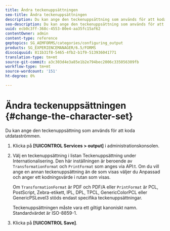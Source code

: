 ```yaml
---
title: Ändra teckenuppsättningen
seo-title: Ändra teckenuppsättningen
description: Du kan ange den teckenuppsättning som används för att koda utdataströmmen. Lär dig hur du kan ändra teckenuppsättningen.
seo-description: Du kan ange den teckenuppsättning som används för att koda utdataströmmen. Lär dig hur du kan ändra teckenuppsättningen.
uuid: ecb0c3ff-368c-4553-80e4-aa35fc15af62
contentOwner: admin
content-type: reference
geptopics: SG_AEMFORMS/categories/configuring_output
products: SG_EXPERIENCEMANAGER/6.5/FORMS
discoiquuid: 811b31f8-5465-4fb2-b1f9-513936041771
translation-type: tm+mt
source-git-commit: a3c303d4e3a85e1b2e794bec2006c335056309fb
workflow-type: tm+mt
source-wordcount: '151'
ht-degree: 0%

---
```



# Ändra teckenuppsättningen {#change-the-character-set}

Du kan ange den teckenuppsättning som används för att koda utdataströmmen.

1. Klicka på **[!UICONTROL Services > output]** i administrationskonsolen.
1. Välj en teckenuppsättning i listan Teckenuppsättning under Internationalisering. Den här inställningen är beroende av `TransformationFormat` och `PrintFormat` som anges via API:t. Om du vill ange en annan teckenuppsättning än de som visas väljer du Anpassad och anger ett kodningsvärde i rutan som visas.

   Om `TransformationFormat` är PDF och PDF/A eller `PrintFormat` är PCL, PostScript, Zebra-etikett, IPL, DPL, TPCL, GenericColorPCL eller GenericPSLevel3 stöds endast specifika teckenuppsättningar.

   Teckenuppsättningen måste vara ett giltigt kanoniskt namn. Standardvärdet är ISO-8859-1.

1. Klicka på **[!UICONTROL Save]**.


